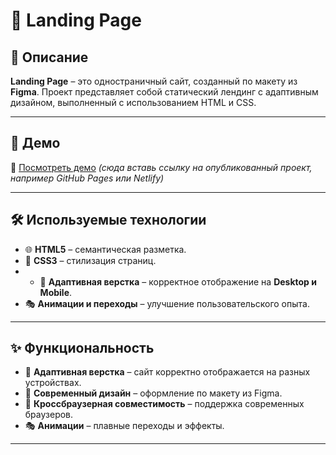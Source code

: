 # 🎨 Landing Page  

## 📖 Описание  
**Landing Page** – это одностраничный сайт, созданный по макету из **Figma**. Проект представляет собой статический лендинг с адаптивным дизайном, выполненный с использованием HTML и CSS.  

---

## 🚀 Демо  
🔗 [Посмотреть демо](#) *(сюда вставь ссылку на опубликованный проект, например GitHub Pages или Netlify)*  

---

## 🛠 Используемые технологии  

- 🌐 **HTML5** – семантическая разметка.  
- 🎨 **CSS3** – стилизация страниц.  
- - 📜 **Адаптивная верстка** – корректное отображение на **Desktop и Mobile**.
- 🎭 **Анимации и переходы** – улучшение пользовательского опыта.  

---

## ✨ Функциональность  

- 📜 **Адаптивная верстка** – сайт корректно отображается на разных устройствах.  
- 🎨 **Современный дизайн** – оформление по макету из Figma.  
- 🚀 **Кроссбраузерная совместимость** – поддержка современных браузеров.  
- 🎭 **Анимации** – плавные переходы и эффекты.  

---
